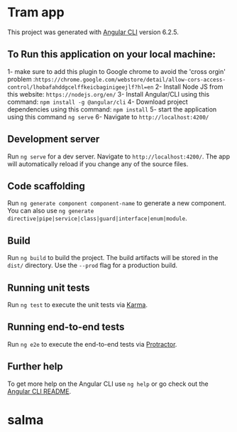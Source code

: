 # Tram app

This project was generated with [Angular CLI](https://github.com/angular/angular-cli) version 6.2.5.

## To Run this application on your local machine:
1- make sure to add this plugin to Google chrome to avoid the 'cross orgin' problem :`https://chrome.google.com/webstore/detail/allow-cors-access-control/lhobafahddgcelffkeicbaginigeejlf?hl=en`
2- Install Node JS from this website: `https://nodejs.org/en/`
3- Install Angular/CLI using this command: `npm install -g @angular/cli`
4- Download project dependencies using this command: `npm install`
5- start the application using this command `ng serve`
6- Navigate to `http://localhost:4200/`


## Development server

Run `ng serve` for a dev server. Navigate to `http://localhost:4200/`. The app will automatically reload if you change any of the source files.

## Code scaffolding

Run `ng generate component component-name` to generate a new component. You can also use `ng generate directive|pipe|service|class|guard|interface|enum|module`.

## Build

Run `ng build` to build the project. The build artifacts will be stored in the `dist/` directory. Use the `--prod` flag for a production build.

## Running unit tests

Run `ng test` to execute the unit tests via [Karma](https://karma-runner.github.io).

## Running end-to-end tests

Run `ng e2e` to execute the end-to-end tests via [Protractor](http://www.protractortest.org/).

## Further help

To get more help on the Angular CLI use `ng help` or go check out the [Angular CLI README](https://github.com/angular/angular-cli/blob/master/README.md).
# salma

